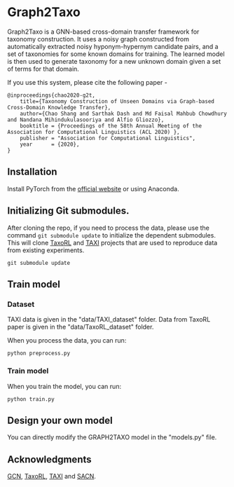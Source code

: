 # Graph2Taxo

Graph2Taxo is a GNN-based cross-domain transfer framework for taxonomy construction. It uses a noisy graph constructed from automatically extracted noisy hyponym-hypernym candidate pairs, and a set of taxonomies for some known domains for training. The learned model is then used to generate taxonomy for a new unknown domain given a set of terms for that domain.
 
If you use this system, please cite the following paper -
```
@inproceedings{chao2020-g2t,
    title={Taxonomy Construction of Unseen Domains via Graph-based Cross-Domain Knowledge Transfer},
    author={Chao Shang and Sarthak Dash and Md Faisal Mahbub Chowdhury and Nandana Mihindukulasooriya and Alfio Gliozzo},
    booktitle = {Proceedings of the 58th Annual Meeting of the Association for Computational Linguistics (ACL 2020) },
    publisher = "Association for Computational Linguistics",
    year      = {2020},
}
```


## Installation

Install PyTorch from the [official website](https://pytorch.org/get-started/) or using Anaconda.

## Initializing Git submodules. 

After cloning the repo, if you need to process the data, please use the command `git submodule update` to initialize the dependent submodules. This will clone [TaxoRL](https://github.com/morningmoni/TaxoRL) and [TAXI](https://github.com/uhh-lt/taxi/) projects that are used to reproduce data from existing experiments. 

    git submodule update

## Train model

### Dataset

TAXI data is given in the "data/TAXI_dataset" folder. Data from TaxoRL paper is given in the "data/TaxoRL_dataset" folder.

When you process the data, you can run:

    python preprocess.py

### Train model

When you train the model, you can run:

    python train.py


## Design your own model

You can directly modify the GRAPH2TAXO model in the "models.py" file.

## Acknowledgments
[GCN](https://github.com/tkipf/gcn), [TaxoRL](https://github.com/morningmoni/TaxoRL), [TAXI](https://github.com/uhh-lt/taxi) and [SACN](https://github.com/JD-AI-Research-Silicon-Valley/SACN).



